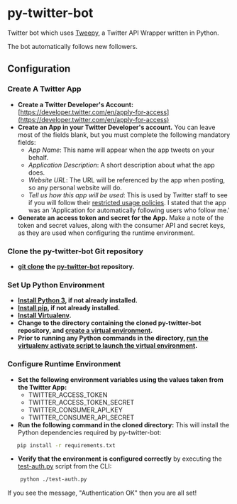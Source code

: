 # py-twitter-bot

Twitter bot which uses [Tweepy](https://github.com/tweepy/Tweepy), a Twitter API Wrapper written in Python.

The bot automatically follows new followers.

## Configuration

### Create A Twitter App

* **Create a Twitter Developer's Account:** [https://developer.twitter.com/en/apply-for-access](https://developer.twitter.com/en/apply-for-access)
* **Create an App in your Twitter Developer's account.** You can leave most of the fields blank, but you must complete the following mandatory fields:
  * _App Name_: This name will appear when the app tweets on your behalf.
  * _Application Description_: A short description about what the app does.
  * _Website URL_: The URL will be referenced by the app when posting, so any personal website will do.
  * _Tell us how this app will be used_: This is used by Twitter staff to see if you will follow their [restricted usage policies](https://developer.twitter.com/en/developer-terms/more-on-restricted-use-cases). I stated that the app was an 'Application for automatically following users who follow me.'
* **Generate an access token and secret for the App.** Make a note of the token and secret values, along with the consumer API and secret keys, as they are used when configuring the runtime environment.

### Clone the py-twitter-bot Git repository

* **[git clone](https://git-scm.com/docs/git-clone) the [py-twitter-bot](https://github.com/james-flynn-ie/py-twitter-bot) repository.**

### Set Up Python Environment

* **[Install Python 3](https://www.python.org/downloads/), if not already installed.**
* **[Install pip](https://pip.pypa.io/en/stable/installing/#installing-with-get-pip-py), if not already installed.** 
* **[Install Virtualenv](https://packaging.python.org/guides/installing-using-pip-and-virtual-environments/).**
* **Change to the directory containing the cloned py-twitter-bot repository, and [create a virtual environment](https://packaging.python.org/guides/installing-using-pip-and-virtual-environments/#creating-a-virtual-environment).**
* **Prior to running any Python commands in the directory, [run the virtualenv activate script to launch the virtual environment](https://packaging.python.org/guides/installing-using-pip-and-virtual-environments/#activating-a-virtual-environment).**

### Configure Runtime Environment

* **Set the following environment variables using the values taken from the Twitter App:**
  * TWITTER_ACCESS_TOKEN
  * TWITTER_ACCESS_TOKEN_SECRET
  * TWITTER_CONSUMER_API_KEY
  * TWITTER_CONSUMER_API_SECRET
* **Run the following command in the cloned directory:** This will install the Python dependencies required by py-twitter-bot:
```bash
   pip install -r requirements.txt
```
* **Verify that the environment is configured correctly** by executing the [test-auth.py](https://github.com/james-flynn-ie/py-twitter-bot/blob/master/test-auth.py) script from the CLI:

```bash
    python ./test-auth.py
```
If you see the message, "Authentication OK" then you are all set!
